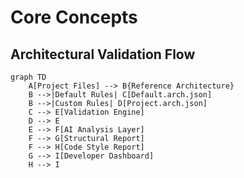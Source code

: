 # Core Concepts

## Architectural Validation Flow
```mermaid
graph TD
    A[Project Files] --> B{Reference Architecture}
    B -->|Default Rules| C[Default.arch.json]
    B -->|Custom Rules| D[Project.arch.json]
    C --> E[Validation Engine]
    D --> E
    E --> F[AI Analysis Layer]
    F --> G[Structural Report]
    F --> H[Code Style Report]
    G --> I[Developer Dashboard]
    H --> I